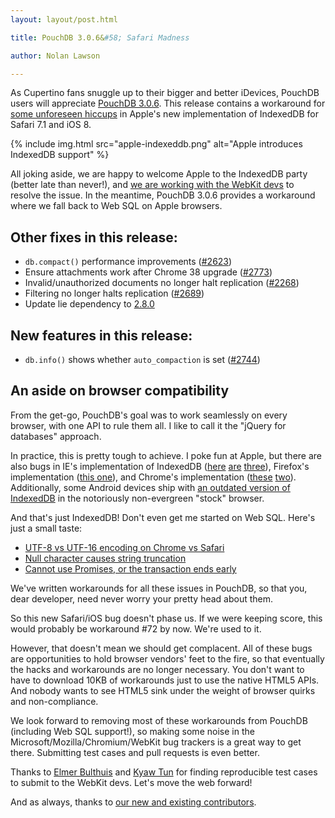 ```yaml
---
layout: layout/post.html

title: PouchDB 3.0.6&#58; Safari Madness

author: Nolan Lawson

---
```


As Cupertino fans snuggle up to their bigger and better iDevices, PouchDB users will appreciate [PouchDB 3.0.6](https://github.com/pouchdb/pouchdb/releases/tag/3.0.6). This release contains a workaround for [some unforeseen hiccups](https://github.com/pouchdb/pouchdb/issues/2533) in Apple's new implementation of IndexedDB for Safari 7.1 and iOS 8.

{% include img.html src="apple-indexeddb.png" alt="Apple introduces IndexedDB support" %}

All joking aside, we are happy to welcome Apple to the IndexedDB party (better late than never!), and [we are working with the WebKit devs](https://bugs.webkit.org/show_bug.cgi?id=136888) to resolve the issue. In the meantime, PouchDB 3.0.6 provides a workaround where we fall back to Web SQL on Apple browsers.

Other fixes in this release:
------

* `db.compact()` performance improvements ([#2623](https://github.com/pouchdb/pouchdb/pull/2623))
* Ensure attachments work after Chrome 38 upgrade ([#2773](https://github.com/pouchdb/pouchdb/issues/2773))
* Invalid/unauthorized documents no longer halt replication ([#2268](https://github.com/pouchdb/pouchdb/issues/2268))
* Filtering no longer halts replication ([#2689](https://github.com/pouchdb/pouchdb/issues/2689))
* Update lie dependency to [2.8.0](https://github.com/calvinmetcalf/lie/releases/tag/2.8.0)

New features in this release:
--------

* `db.info()` shows whether `auto_compaction` is set ([#2744](https://github.com/pouchdb/pouchdb/issues/2744))

An aside on browser compatibility
--------

From the get-go, PouchDB's goal was to work seamlessly on every browser, with one API to rule them all. I like to call it the "jQuery for databases" approach.

In practice, this is pretty tough to achieve. I poke fun at Apple, but there are also bugs in IE's implementation of IndexedDB ([here](https://connect.microsoft.com/IE/feedbackdetail/view/866495) [are](https://connect.microsoft.com/IE/feedbackdetail/view/866489) [three](https://connect.microsoft.com/IE/feedbackdetail/view/866474)), Firefox's implementation ([this one](https://bugzilla.mozilla.org/show_bug.cgi?id=701634)), and Chrome's implementation ([these](https://code.google.com/p/chromium/issues/detail?id=408120) [two](https://code.google.com/p/chromium/issues/detail?id=108012)). Additionally, some Android devices ship with [an outdated version of IndexedDB](https://github.com/pouchdb/pouchdb/issues/1207) in the notoriously non-evergreen "stock" browser.

And that's just IndexedDB! Don't even get me started on Web SQL. Here's just a small taste:

 * [UTF-8 vs UTF-16 encoding on Chrome vs Safari](https://github.com/pouchdb/pouchdb/pull/1733#issuecomment-38723096)
 * [Null character causes string truncation](https://github.com/pouchdb/pouchdb/pull/1731#issuecomment-38622342)
 * [Cannot use Promises, or the transaction ends early](https://github.com/pouchdb/pouchdb/pull/2536#issuecomment-50435837)

We've written workarounds for all these issues in PouchDB, so that you, dear developer, need never worry your pretty head about them.

So this new Safari/iOS bug doesn't phase us. If we were keeping score, this would probably be workaround #72 by now. We're used to it.

However, that doesn't mean we should get complacent. All of these bugs are opportunities to hold browser vendors' feet to the fire, so that eventually the hacks and workarounds are no longer necessary. You don't want to have to download 10KB of workarounds just to use the native HTML5 APIs. And nobody wants to see HTML5 sink under the weight of browser quirks and non-compliance.

We look forward to removing most of these workarounds from PouchDB (including Web SQL support!), so making some noise in the Microsoft/Mozilla/Chromium/WebKit bug trackers is a great way to get there. Submitting test cases and pull requests is even better.

Thanks to [Elmer Bulthuis](https://github.com/elmerbulthuis) and [Kyaw Tun](https://github.com/yathit) for finding reproducible test cases to submit to the WebKit devs. Let's move the web forward!

And as always, thanks to [our new and existing contributors](https://github.com/pouchdb/pouchdb/graphs/contributors).
